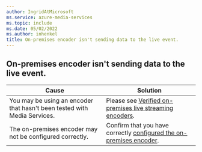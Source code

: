 ```yaml
---
author: IngridAtMicrosoft
ms.service: azure-media-services
ms.topic: include
ms.date: 05/02/2022
ms.author: inhenkel
title: On-premises encoder isn't sending data to the live event.
---
```


<!-- 2111190060000436, 2201310060002530 -->

## On-premises encoder isn't sending data to the live event.

| Cause | Solution |
| ----- | -------- |
| You may be using an encoder that hasn't been tested with Media Services. | Please see [Verified on-premises live streaming encoders](../encode-recommended-on-premises-live-encoders.md?amspage=troubleshooting).|
| The on-premises encoder may not be configured correctly.| Confirm that you have correctly [configured the on-premises encoder](../encode-recommended-on-premises-live-encoders.md?amspage=troubleshooting#configuring-on-premises-live-encoder-settings). |
